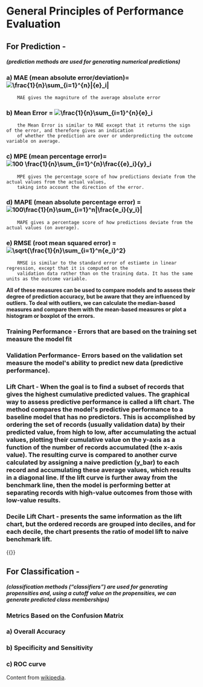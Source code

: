 # General Principles of Performance Evaluation
## For Prediction - 
##### (prediction methods are used for generating numerical predictions)
### a) MAE (mean absolute error/deviation)=   ![ \frac{1}{n}\sum_{i=1}^{n}|{e}_i|](https://latex.codecogs.com/svg.latex?\dpi{400}&space;\frac{1}{n}\sum_{i=1}^{n}|{e}_i|)
		MAE gives the magniture of the average absolute error

### b) Mean Error =  ![ \frac{1}{n}\sum_{i=1}^{n}{e}_i](https://latex.codecogs.com/svg.latex?\dpi{400}&space;\frac{1}{n}\sum_{i=1}^{n}{e}_i)
		the Mean Error is similar to MAE except that it returns the sign of the error, and therefore gives an indication 
		of whether the prediction are over or underpredicting the outcome variable on average.

### c) MPE (mean percentage error)= ![100 \frac{1}{n}\sum_{i=1}^{n}\frac{{e}_i}{y}_i](https://latex.codecogs.com/svg.latex?\dpi{400}&space;100&space;\frac{1}{n}\sum_{i=1}^{n}\frac{{e}_i}{y_i})
		MPE gives the percentage score of how predictions deviate from the actual values from the actual values, 
		taking into account the direction of the error.

### d) MAPE (mean absolute percentage error) =![100\frac{1}{n}\sum_{i=1}^n|\frac{e_i}{y_i}|](https://latex.codecogs.com/svg.latex?\dpi{400}&space;100\frac{1}{n}\sum_{i=1}^n|\frac{e_i}{y_i}|)
		MAPE gives a percentage score of how predictions deviate from the actual values (on average).

### e) RMSE (root mean squared error) =![\sqrt{\frac{1}{n}\sum_{i=1}^n{e_i}^2}](https://latex.codecogs.com/svg.latex?\dpi{400}&space;\sqrt{\frac{1}{n}\sum_{i=1}^n{e_i}^2})
		RMSE is similar to the standard error of estiamte in linear regression, except that it is computed on the 
		validation data rather than on the training data. It has the same units as the outcome variable. 

**All of these measures can be used to compare models and to assess their degree of prediction accuracy, but be aware that they are influenced by outliers. To deal with outliers, we can calculate the median-based measures and compare them with the mean-based measures or plot a histogram or boxplot of the errors.**


### Training Performance - Errors that are based on the training set measure the model fit
### Validation Performance- Errors based on the validation set measure the model's ability to predict new data (predictive performance).

### Lift Chart - When the goal is to find a subset of records that gives the highest cumulative predicted values. The graphical way to assess predictive performance is called a lift chart. The method compares the model's predictive performance to a baseline model that has no predictors. This is accomplished by ordering the set of records (usually validation data) by their predicted value, from high to low, after accumulating the actual values, plotting their cumulative value on the y-axis as a function of the number of records accumulated (the x-axis value). The resulting curve is compared to another curve calculated by assigning a naive prediction (y_bar) to each record and accumulating these average values, which results in a diagonal line. If the lift curve is further away from the benchmark line, then the model is performing better at separating records with high-value outcomes from those with low-value results. 

### Decile Lift Chart - presents the same information as the lift chart, but the ordered records are grouped into deciles, and for each decile, the chart presents the ratio of model lift to naive benchmark lift. 


{{<divider>}}

## For Classification - 
##### (classification methods (“classifiers”) are used for generating propensities and, using a cutoff value on the propensities, we can generate predicted class memberships)

### Metrics Based on the Confusion Matrix

### a) Overall Accuracy
### b) Specificity and Sensitivity
### c) ROC  curve

<!--more-->

Content from [wikipedia](https://en.wikipedia.org/wiki/Circle).
